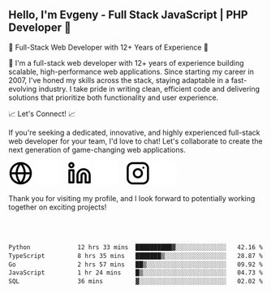 ## Hello, I'm Evgeny - Full Stack JavaScript | PHP Developer 👋

🚀 Full-Stack Web Developer with 12+ Years of Experience 🚀

👋 I'm a full-stack web developer with 12+ years of experience building scalable, high-performance web applications. Since starting my career in 2007, I've honed my skills across the stack, staying adaptable in a fast-evolving industry. I take pride in writing clean, efficient code and delivering solutions that prioritize both functionality and user experience.

📈 Let's Connect! 📈

If you're seeking a dedicated, innovative, and highly experienced full-stack web developer for your team, I'd love to chat! Let's collaborate to create the next generation of game-changing web applications.

[![website](./img/globe-light.svg)](https://tradiry.com#gh-light-mode-only)
[![website](./img/globe-dark.svg)](https://tradiry.com#gh-dark-mode-only)
&nbsp;&nbsp;
[![website](./img/linkedin-light.svg)](https://www.linkedin.com/in/etulikov#gh-light-mode-only)
[![website](./img/linkedin-dark.svg)](https://www.linkedin.com/in/etulikov#gh-dark-mode-only)
&nbsp;&nbsp;
[![website](./img/instagram-light.svg)](https://www.instagram.com/evgenytulikov/#gh-light-mode-only)
[![website](./img/instagram-dark.svg)](https://www.instagram.com/evgenytulikov/#gh-dark-mode-only)

Thank you for visiting my profile, and I look forward to potentially working together on exciting projects!

<br />
<br />

<!--START_SECTION:waka-->

```txt
Python             12 hrs 33 mins  ██████████▓░░░░░░░░░░░░░░   42.16 %
TypeScript         8 hrs 35 mins   ███████▒░░░░░░░░░░░░░░░░░   28.87 %
Go                 2 hrs 57 mins   ██▒░░░░░░░░░░░░░░░░░░░░░░   09.92 %
JavaScript         1 hr 24 mins    █▒░░░░░░░░░░░░░░░░░░░░░░░   04.73 %
SQL                36 mins         ▓░░░░░░░░░░░░░░░░░░░░░░░░   02.02 %
```

<!--END_SECTION:waka-->

